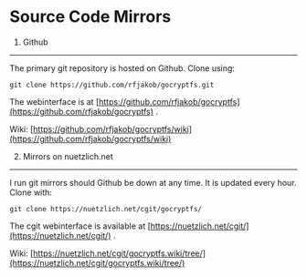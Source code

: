 Source Code Mirrors
===================

1) Github
---------

The primary git repository is hosted on Github. Clone using:

    git clone https://github.com/rfjakob/gocryptfs.git

The webinterface is at
[https://github.com/rfjakob/gocryptfs](https://github.com/rfjakob/gocryptfs) .

Wiki: [https://github.com/rfjakob/gocryptfs/wiki](https://github.com/rfjakob/gocryptfs/wiki)

2) Mirrors on nuetzlich.net
-------------------------

I run git mirrors should Github be down at any time.
It is updated every hour. Clone with:

    git clone https://nuetzlich.net/cgit/gocryptfs/

The cgit webinterface is available at
[https://nuetzlich.net/cgit/](https://nuetzlich.net/cgit/) .

Wiki: [https://nuetzlich.net/cgit/gocryptfs.wiki/tree/](https://nuetzlich.net/cgit/gocryptfs.wiki/tree/)
